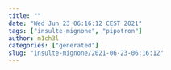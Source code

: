 ```yaml
---
title: ""
date: "Wed Jun 23 06:16:12 CEST 2021"
tags: ["insulte-mignone", "pipotron"]
author: m1ch3l
categories: ["generated"]
slug: "insulte-mignone/2021-06-23-06:16:12"
---
```



